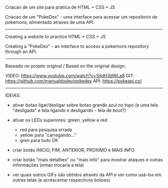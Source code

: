 Criacao de um site para pratica de HTML + CSS + JS

Criacao de um "PokeDex" - uma interface para acessar um repositorio de pokemons, alimentado atraves de uma API.

------------------------------------
Creating a website to practice HTML + CSS + JS

Creating a "PokeDex" - an interface to access a pokemons repository through an API.


------------------------------------
Baseado no projeto original / Based on the original design:

VIDEO:
https://www.youtube.com/watch?v=SjtdH3dWLa8
GIT:
https://github.com/manualdodev/pokedex
API:
https://pokeapi.co/

------------------------------------
IDEIAS:
- ativar botao ligar/desligar sobre botao grande azul no topo (e uma tela "desligada" e tela ligando e desligando - tela de boot?)
- ativar os LEDs superiores: green, yellow e red
    - red para pesquisa errada
    - yellow para "carregando..."
    - gren para tudo OK
- criar botão INICIO, FIM, ANTERIOR, PROXIMO e MAIS INFO
- criar botão "mais detalhes" ou "mais info" para mostrar ataques e outras informações (entao trocaria a tela)

- ver quais outros GIFs são obtidos através da API e ver como usá-los em outras telas (e acrescentar respectivos botoes)